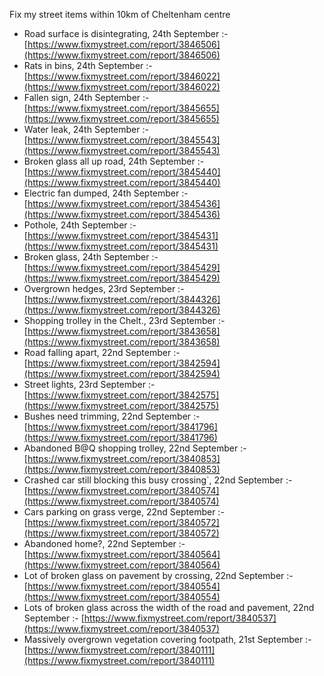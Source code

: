Fix my street items within 10km of Cheltenham centre

<!-- fix_marker starts -->

- Road surface is disintegrating, 24th September :- [https://www.fixmystreet.com/report/3846506](https://www.fixmystreet.com/report/3846506)
- Rats in bins, 24th September :- [https://www.fixmystreet.com/report/3846022](https://www.fixmystreet.com/report/3846022)
- Fallen sign, 24th September :- [https://www.fixmystreet.com/report/3845655](https://www.fixmystreet.com/report/3845655)
- Water leak, 24th September :- [https://www.fixmystreet.com/report/3845543](https://www.fixmystreet.com/report/3845543)
- Broken glass all up road, 24th September :- [https://www.fixmystreet.com/report/3845440](https://www.fixmystreet.com/report/3845440)
- Electric fan dumped, 24th September :- [https://www.fixmystreet.com/report/3845436](https://www.fixmystreet.com/report/3845436)
- Pothole, 24th September :- [https://www.fixmystreet.com/report/3845431](https://www.fixmystreet.com/report/3845431)
- Broken glass, 24th September :- [https://www.fixmystreet.com/report/3845429](https://www.fixmystreet.com/report/3845429)
- Overgrown hedges, 23rd September :- [https://www.fixmystreet.com/report/3844326](https://www.fixmystreet.com/report/3844326)
- Shopping trolley in the Chelt., 23rd September :- [https://www.fixmystreet.com/report/3843658](https://www.fixmystreet.com/report/3843658)
- Road falling apart, 22nd September :- [https://www.fixmystreet.com/report/3842594](https://www.fixmystreet.com/report/3842594)
- Street lights, 23rd September :- [https://www.fixmystreet.com/report/3842575](https://www.fixmystreet.com/report/3842575)
- Bushes need trimming, 22nd September :- [https://www.fixmystreet.com/report/3841796](https://www.fixmystreet.com/report/3841796)
- Abandoned B@Q shopping trolley, 22nd September :- [https://www.fixmystreet.com/report/3840853](https://www.fixmystreet.com/report/3840853)
- Crashed car still blocking this busy crossing`, 22nd September :- [https://www.fixmystreet.com/report/3840574](https://www.fixmystreet.com/report/3840574)
- Cars parking on grass verge, 22nd September :- [https://www.fixmystreet.com/report/3840572](https://www.fixmystreet.com/report/3840572)
- Abandoned home?, 22nd September :- [https://www.fixmystreet.com/report/3840564](https://www.fixmystreet.com/report/3840564)
- Lot of broken glass on pavement by crossing, 22nd September :- [https://www.fixmystreet.com/report/3840554](https://www.fixmystreet.com/report/3840554)
- Lots of broken glass across the width of the road and pavement, 22nd September :- [https://www.fixmystreet.com/report/3840537](https://www.fixmystreet.com/report/3840537)
- Massively overgrown vegetation covering footpath, 21st September :- [https://www.fixmystreet.com/report/3840111](https://www.fixmystreet.com/report/3840111)

<!-- fix_marker ends -->